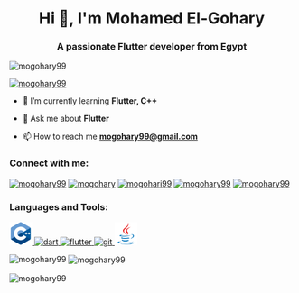 <h1 align="center">Hi 👋, I'm Mohamed El-Gohary</h1>
<h3 align="center">A passionate Flutter developer from Egypt</h3>

<p align="left"> <img src="https://komarev.com/ghpvc/?username=mogohary99&label=Profile%20views&color=0e75b6&style=flat" alt="mogohary99" /> </p>

<p align="left"> <a href="https://github.com/ryo-ma/github-profile-trophy"><img src="https://github-profile-trophy.vercel.app/?username=mogohary99" alt="mogohary99" /></a> </p>

- 🌱 I’m currently learning **Flutter, C++**

- 💬 Ask me about **Flutter**

- 📫 How to reach me **mogohary99@gmail.com**

<h3 align="left">Connect with me:</h3>
<p align="left">
<a href="https://twitter.com/mogohary99" target="blank"><img align="center" src="https://raw.githubusercontent.com/rahuldkjain/github-profile-readme-generator/master/src/images/icons/Social/twitter.svg" alt="mogohary99" height="30" width="40" /></a>
<a href="https://linkedin.com/in/mogohary" target="blank"><img align="center" src="https://raw.githubusercontent.com/rahuldkjain/github-profile-readme-generator/master/src/images/icons/Social/linked-in-alt.svg" alt="mogohary" height="30" width="40" /></a>
<a href="https://fb.com/mogohari99" target="blank"><img align="center" src="https://raw.githubusercontent.com/rahuldkjain/github-profile-readme-generator/master/src/images/icons/Social/facebook.svg" alt="mogohari99" height="30" width="40" /></a>
<a href="https://instagram.com/mogohary99" target="blank"><img align="center" src="https://raw.githubusercontent.com/rahuldkjain/github-profile-readme-generator/master/src/images/icons/Social/instagram.svg" alt="mogohary99" height="30" width="40" /></a>
<a href="https://www.leetcode.com/mogohary99" target="blank"><img align="center" src="https://raw.githubusercontent.com/rahuldkjain/github-profile-readme-generator/master/src/images/icons/Social/leet-code.svg" alt="mogohary99" height="30" width="40" /></a>
</p>

<h3 align="left">Languages and Tools:</h3>
<p align="left"> <a href="https://www.w3schools.com/cpp/" target="_blank" rel="noreferrer"> <img src="https://raw.githubusercontent.com/devicons/devicon/master/icons/cplusplus/cplusplus-original.svg" alt="cplusplus" width="40" height="40"/> </a> <a href="https://dart.dev" target="_blank" rel="noreferrer"> <img src="https://www.vectorlogo.zone/logos/dartlang/dartlang-icon.svg" alt="dart" width="40" height="40"/> </a> <a href="https://flutter.dev" target="_blank" rel="noreferrer"> <img src="https://www.vectorlogo.zone/logos/flutterio/flutterio-icon.svg" alt="flutter" width="40" height="40"/> </a> <a href="https://git-scm.com/" target="_blank" rel="noreferrer"> <img src="https://www.vectorlogo.zone/logos/git-scm/git-scm-icon.svg" alt="git" width="40" height="40"/> </a> <a href="https://www.java.com" target="_blank" rel="noreferrer"> <img src="https://raw.githubusercontent.com/devicons/devicon/master/icons/java/java-original.svg" alt="java" width="40" height="40"/> </a> </p>

<p><img align="left" src="https://github-readme-stats.vercel.app/api/top-langs?username=mogohary99&show_icons=true&locale=en&layout=compact" alt="mogohary99" /></p>

<p>&nbsp;<img align="center" src="https://github-readme-stats.vercel.app/api?username=mogohary99&show_icons=true&locale=en" alt="mogohary99" /></p>

<p><img align="center" src="https://github-readme-streak-stats.herokuapp.com/?user=mogohary99&" alt="mogohary99" /></p>

